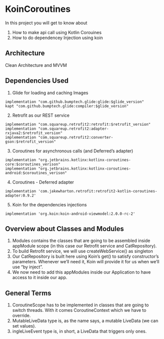 # KoinCoroutines

In this project you will get to know about 
1. How to make api call using Kotlin Corouines 
2. How to do dependencey Injection using koin


## Architecture
Clean Architecture and MVVM


## Dependencies Used
  1. Glide for loading and caching Images
  
    implementation "com.github.bumptech.glide:glide:$glide_version"
    kapt "com.github.bumptech.glide:compiler:$glide_version"

  2. Retrofit as our REST service
  
    implementation "com.squareup.retrofit2:retrofit:$retrofit_version"
    implementation "com.squareup.retrofit2:adapter-rxjava2:$retrofit_version"
    implementation "com.squareup.retrofit2:converter-gson:$retrofit_version"

   3. Coroutines for asynchronous calls (and Deferred’s adapter)

    implementation "org.jetbrains.kotlinx:kotlinx-coroutines-core:$coroutines_verison"
    implementation "org.jetbrains.kotlinx:kotlinx-coroutines-android:$coroutines_verison"

   4. Coroutines - Deferred adapter
   
    implementation 'com.jakewharton.retrofit:retrofit2-kotlin-coroutines-adapter:0.9.2'

   5. Koin for the dependencies injections
   
    implementation 'org.koin:koin-android-viewmodel:2.0.0-rc-2'
    
 ## Overview about Classes and Modules
   1. Modules contains the classes that are going to be assembled inside appModule scope (in this case our Retrofit service and CatRepository).
   2. To build Retrofit service, we will use createWebService() as singleton
   3. Our CatRepository is built here using Koin’s get() to satisfy constructor’s parameters. Whenever we’ll need it, Koin will provide it for us when we’ll use “by inject”.
   4. We now need to add this appModules inside our Application to have access to it inside our app.
  
 ## General Terms
   1. CoroutineScope has to be implemented in classes that are going to switch threads. With it comes CoroutineContext which we have to override.
   2. MutableLiveData type is, as the name says, a mutable LiveData (we can set values).
   3. ingleLiveEvent type is, in short, a LiveData that triggers only ones.


